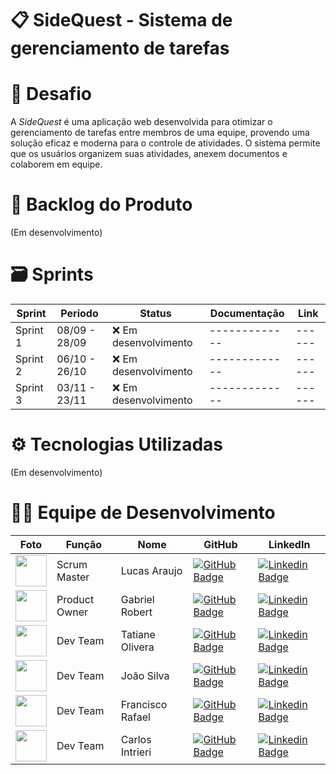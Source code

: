 # 📋 SideQuest - Sistema de gerenciamento de tarefas

# 🎯 Desafio

A *SideQuest* é uma aplicação web desenvolvida para otimizar o gerenciamento de tarefas entre membros de uma equipe, provendo uma solução eficaz e moderna para o controle de atividades. O sistema permite que os usuários organizem suas atividades, anexem documentos e colaborem em equipe.

# 📝 Backlog do Produto

(Em desenvolvimento)

# 🗃️ Sprints 

| Sprint   | Periodo      | Status                |Documentação  | Link |
|----------|--------------|-----------------------|--------------|------|
| Sprint 1 | 08/09 - 28/09| ❌ Em desenvolvimento |-------------|------|
| Sprint 2 | 06/10 - 26/10| ❌ Em desenvolvimento |-------------|------|
| Sprint 3 | 03/11 - 23/11| ❌ Em desenvolvimento |-------------|------|

# ⚙️ Tecnologias Utilizadas

(Em desenvolvimento)

# 👨‍💻 Equipe de Desenvolvimento

| Foto                                                                          | Função        | Nome              | GitHub                                         | LinkedIn                                                              |
|-------------------------------------------------------------------------------|---------------|-------------------|------------------------------------------------|-----------------------------------------------------------------------|
| <img src="https://avatars.githubusercontent.com/LucasAraujo1016" width=50px>  | Scrum Master  | Lucas Araujo      | [![GitHub Badge](https://img.shields.io/badge/GitHub-111217?style=flat-square&logo=github&logoColor=white)](https://github.com/LucasAraujo1016)   | [![Linkedin Badge](https://img.shields.io/badge/Linkedin-blue?style=flat-square&logo=Linkedin&logoColor=white)](https://www.linkedin.com/in/lucas-araujo-448115329)        |
| <img src="https://avatars.githubusercontent.com/LittleRob120" width=50px>     | Product Owner | Gabriel Robert    | [![GitHub Badge](https://img.shields.io/badge/GitHub-111217?style=flat-square&logo=github&logoColor=white)](https://github.com/LittleRob120)      | [![Linkedin Badge](https://img.shields.io/badge/Linkedin-blue?style=flat-square&logo=Linkedin&logoColor=white)](https://www.linkedin.com/in/gabriel-robert-123ba7258)      |
| <img src="https://avatars.githubusercontent.com/TatianeOliveira8" width=50px> | Dev Team      | Tatiane Olivera   | [![GitHub Badge](https://img.shields.io/badge/GitHub-111217?style=flat-square&logo=github&logoColor=white)](https://github.com/TatianeOliveira8)  | [![Linkedin Badge](https://img.shields.io/badge/Linkedin-blue?style=flat-square&logo=Linkedin&logoColor=white)](https://www.linkedin.com/in/tatiane-oliveira-332155377)    |
| <img src="https://avatars.githubusercontent.com/joaovvsilva" width=50px>      | Dev Team      | João Silva        | [![GitHub Badge](https://img.shields.io/badge/GitHub-111217?style=flat-square&logo=github&logoColor=white)](https://github.com/joaovvsilva)       | [![Linkedin Badge](https://img.shields.io/badge/Linkedin-blue?style=flat-square&logo=Linkedin&logoColor=white)](https://www.linkedin.com/in/jo%C3%A3o-vitor-ven%C3%A2ncio-da-silva-b0239819b/) |
| <img src="https://media.licdn.com/dms/image/v2/D4D03AQG3F8_tpuj3-A/profile-displayphoto-shrink_400_400/B4DZXoEeWUHAAg-/0/1743355242312?e=1759363200&v=beta&t=XvIgeRtWv_59BveOjl4CgmqmtvkOdrYJh7qtyPT0cOc" width=50px>     | Dev Team      | Francisco Rafael  | [![GitHub Badge](https://img.shields.io/badge/GitHub-111217?style=flat-square&logo=github&logoColor=white)](https://github.com/franciscorafaelpires) | [![Linkedin Badge](https://img.shields.io/badge/Linkedin-blue?style=flat-square&logo=Linkedin&logoColor=white)](https://www.linkedin.com/in/francisco-rafael-pires-755958163/) |
| <img src="https://avatars.githubusercontent.com/carlosintrieri" width=50px>   | Dev Team      | Carlos Intrieri   | [![GitHub Badge](https://img.shields.io/badge/GitHub-111217?style=flat-square&logo=github&logoColor=white)](github.com/carlosintrieri)            | [![Linkedin Badge](https://img.shields.io/badge/Linkedin-blue?style=flat-square&logo=Linkedin&logoColor=white)](linkedIn.com/in/carlosintrieri)                            |
